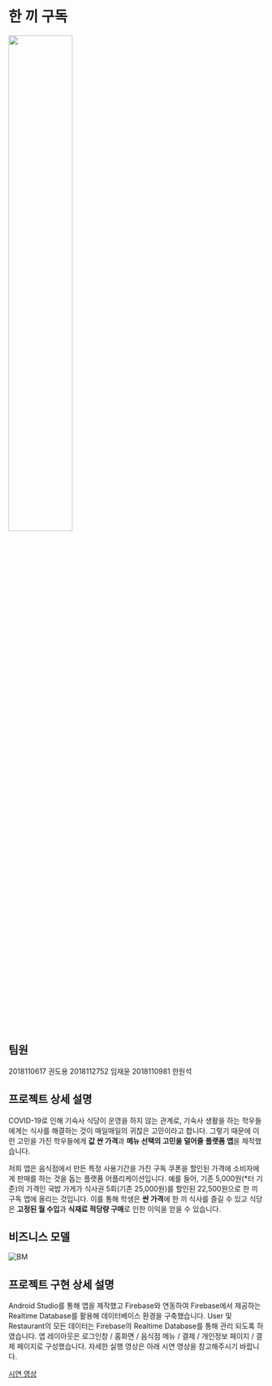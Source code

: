 # 한 끼 구독
<img src = "https://user-images.githubusercontent.com/42794359/126698703-8c54be2f-7885-43ae-a3f5-7fd4ba183d42.png" width="50%" height="50%">

## 팀원
2018110617 권도용 2018112752 임재윤 2018110981 한원석

## 프로젝트 상세 설명
COVID-19로 인해 기숙사 식당이 운영을 하지 않는 관계로, 기숙사 생활을 하는 학우들에게는 식사를 해결하는 것이 매일매일의 귀찮은 고민이라고 합니다.
그렇기 때문에 이런 고민을 가진 학우들에게 **값 싼 가격**과 **메뉴 선택의 고민을 덜어줄** **플랫폼 앱**을 제작했습니다.

저희 앱은 음식점에서 만든 특정 사용기간을 가진 구독 쿠폰을 할인된 가격에 소비자에게 판매를 하는 것을 돕는 플랫폼 어플리케이션입니다.
예를 들어, 기존 5,000원(*터 기준)의 가격인 국밥 가게가 식사권 5회(기존 25,000원)를 할인된 22,500원으로 한 끼 구독 앱에 올리는 것입니다.
이를 통해 학생은 **싼 가격**에 한 끼 식사를 즐길 수 있고 식당은 **고정된 월 수입**과 **식재료 적당량 구매**로 인한 이익을 얻을 수 있습니다.

## 비즈니스 모델
![BM](https://user-images.githubusercontent.com/42794359/126698643-db9512db-dacb-45e1-809c-ccf67a52ab73.png)

## 프로젝트 구현 상세 설명
Android Studio를 통해 앱을 제작했고 Firebase와 연동하여 Firebase에서 제공하는 Realtime Database를 활용해 데이터베이스 환경을 구축했습니다.
User 및 Restaurant의 모든 데이터는 Firebase의 Realtime Database를 통해 관리 되도록 하였습니다.
앱 레이아웃은 로그인창 / 홈화면 / 음식점 메뉴 / 결제 / 개인정보 페이지 / 결제 페이지로 구성했습니다.
자세한 실행 영상은 아래 시연 영상을 참고해주시기 바랍니다.

[시연 영상](url)
